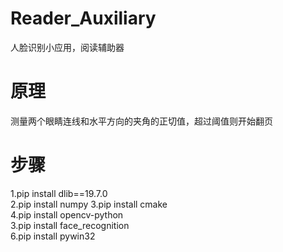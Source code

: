 # Reader_Auxiliary
人脸识别小应用，阅读辅助器  
# 原理  
测量两个眼睛连线和水平方向的夹角的正切值，超过阈值则开始翻页  
# 步骤
1.pip install dlib==19.7.0  
2.pip install numpy
3.pip install cmake  
4.pip install opencv-python  
3.pip install face_recognition  
6.pip install pywin32  

